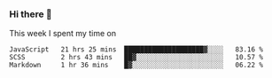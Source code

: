 ### Hi there 👋

<!--
**qiruohan/qiruohan** is a ✨ _special_ ✨ repository because its `README.md` (this file) appears on your GitHub profile.

Here are some ideas to get you started:

- 🔭 I’m currently working on ...
- 🌱 I’m currently learning ...
- 👯 I’m looking to collaborate on ...
- 🤔 I’m looking for help with ...
- 💬 Ask me about ...
- 📫 How to reach me: ...
- 😄 Pronouns: ...
- ⚡ Fun fact: ...
-->

This week I spent my time on 
<!--START_SECTION:waka-->
```text
JavaScript   21 hrs 25 mins  ████████████████████▓░░░░   83.16 % 
SCSS         2 hrs 43 mins   ██▓░░░░░░░░░░░░░░░░░░░░░░   10.57 % 
Markdown     1 hr 36 mins    █▓░░░░░░░░░░░░░░░░░░░░░░░   06.22 % 
```
<!--END_SECTION:waka-->
